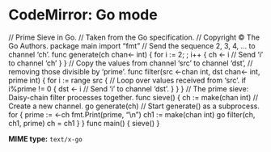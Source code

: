 CodeMirror: Go mode
===================

// Prime Sieve in Go. // Taken from the Go specification. // Copyright © The Go Authors. package main import “fmt” // Send the sequence 2, 3, 4, … to channel ‘ch’. func generate(ch chan&lt;- int) { for i := 2; ; i++ { ch &lt;- i // Send ‘i’ to channel ‘ch’ } } // Copy the values from channel ‘src’ to channel ‘dst’, // removing those divisible by ‘prime’. func filter(src &lt;-chan int, dst chan&lt;- int, prime int) { for i := range src { // Loop over values received from ‘src’. if i%prime != 0 { dst &lt;- i // Send ‘i’ to channel ‘dst’. } } } // The prime sieve: Daisy-chain filter processes together. func sieve() { ch := make(chan int) // Create a new channel. go generate(ch) // Start generate() as a subprocess. for { prime := &lt;-ch fmt.Print(prime, “\\n”) ch1 := make(chan int) go filter(ch, ch1, prime) ch = ch1 } } func main() { sieve() }

**MIME type:** `text/x-go`
